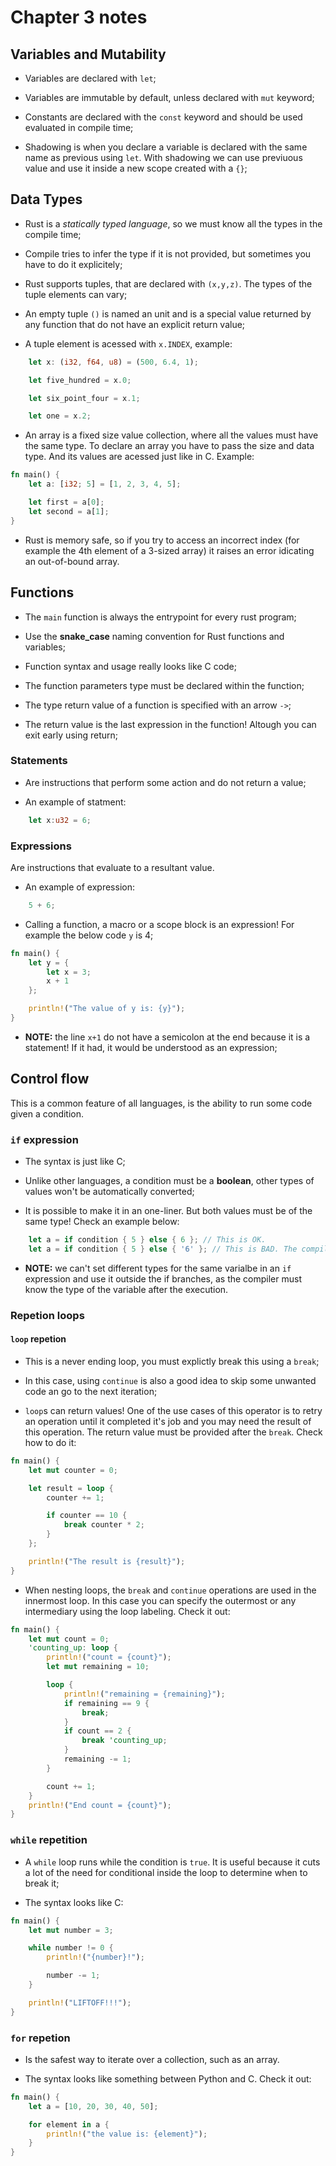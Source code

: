 # Chapter 3 notes

## Variables and Mutability

* Variables are declared with `let`;

* Variables are immutable by default, unless declared with `mut` keyword;

* Constants are declared with the `const` keyword and should be used evaluated in compile time;

* Shadowing is when you declare a variable is declared with the same name as previous using `let`. With shadowing we can use previuous value and use it inside a new scope created with a `{}`;

## Data Types

* Rust is a *statically typed language*, so we must know all the types in the compile time;

* Compile tries to infer the type if it is not provided, but sometimes you have to do it explicitely;

* Rust supports tuples, that are declared with `(x,y,z)`. The types of the tuple elements can vary;

* An empty tuple `()` is named an unit and is a special value returned by any function that do not have an explicit return value;

* A tuple element is acessed with `x.INDEX`, example:

```rust
    let x: (i32, f64, u8) = (500, 6.4, 1);

    let five_hundred = x.0;

    let six_point_four = x.1;

    let one = x.2;
```

* An array is a fixed size value collection, where all the values must have the same type. To declare an array you have to pass the size and data type. And its values are acessed just like in C. Example:

```rust
fn main() {
    let a: [i32; 5] = [1, 2, 3, 4, 5];

    let first = a[0];
    let second = a[1];
}
```

* Rust is memory safe, so if you try to access an incorrect index (for example the 4th element of a 3-sized array) it raises an error idicating an out-of-bound array.

## Functions

* The `main` function is always the entrypoint for every rust program;

* Use the __snake_case__ naming convention for Rust functions and variables;

* Function syntax and usage really looks like C code;

* The function parameters type must be declared within the function;

* The type return value of a function is specified with an arrow `->`;

* The return value is the last expression in the function! Altough you can exit early using return;

### Statements

* Are instructions that perform some action and do not return a value;

* An example of statment:

```rust
    let x:u32 = 6;
```

### Expressions

Are instructions that evaluate to a resultant value.

* An example of expression:

```rust
    5 + 6;
```

* Calling a function, a macro or a scope block is an expression! For example the below code `y` is 4;

```rust
fn main() {
    let y = {
        let x = 3;
        x + 1
    };

    println!("The value of y is: {y}");
}
```

* __NOTE:__ the line `x+1` do not have a semicolon at the end because it is a statement! If it had, it would be understood as an expression;

## Control flow

This is a common feature of all languages, is the ability to run some code given a condition.

### `if` expression

* The syntax is just like C;

* Unlike other languages, a condition must be a __boolean__, other types of values won't be automatically converted;

* It is possible to make it in an one-liner. But both values must be of the same type! Check an example below:

```rust
    let a = if condition { 5 } else { 6 }; // This is OK.
    let a = if condition { 5 } else { '6' }; // This is BAD. The compiler will indicate this as an error.
```

* __NOTE:__ we can't set different types for the same varialbe in an `if` expression and use it outside the if branches, as the compiler must know the type of the variable after the execution.

### Repetion loops

#### `loop` repetion

* This is a never ending loop, you must explictly break this using a `break`;

* In this case, using `continue` is also a good idea to skip some unwanted code an go to the next iteration;

* `loop`s can return values! One of the use cases of this operator is to retry an operation until it completed it's job and you may need the result of this operation. The return value must be provided after the `break`. Check how to do it:

```rust
fn main() {
    let mut counter = 0;

    let result = loop {
        counter += 1;

        if counter == 10 {
            break counter * 2;
        }
    };

    println!("The result is {result}");
}
```

* When nesting loops, the `break` and `continue` operations are used in the innermost loop. In this case you can specify the outermost or any intermediary using the loop labeling. Check it out:

```rust
fn main() {
    let mut count = 0;
    'counting_up: loop {
        println!("count = {count}");
        let mut remaining = 10;

        loop {
            println!("remaining = {remaining}");
            if remaining == 9 {
                break;
            }
            if count == 2 {
                break 'counting_up;
            }
            remaining -= 1;
        }

        count += 1;
    }
    println!("End count = {count}");
}
```

### `while` repetition

* A `while` loop runs while the condition is `true`. It is useful because it cuts a lot of the need for conditional inside the loop to determine when to break it;

* The syntax looks like C:

```rust
fn main() {
    let mut number = 3;

    while number != 0 {
        println!("{number}!");

        number -= 1;
    }

    println!("LIFTOFF!!!");
}
```

### `for` repetion

* Is the safest way to iterate over a collection, such as an array.

* The syntax looks like something between Python and C. Check it out:

```rust
fn main() {
    let a = [10, 20, 30, 40, 50];

    for element in a {
        println!("the value is: {element}");
    }
}
```
